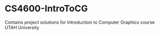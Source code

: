 # CS4600-IntroToCG
Contains project solutions for Introduction to Computer Graphics course UTAH University
